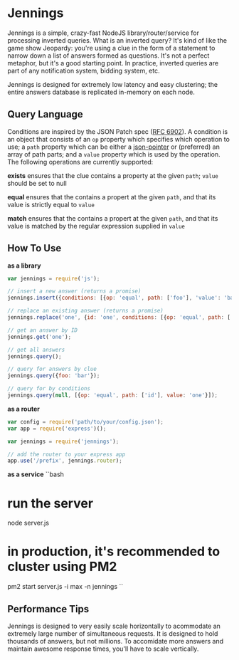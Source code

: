 Jennings
========

Jennings is a simple, crazy-fast NodeJS library/router/service for processing inverted queries. What is an inverted query? It's kind of like the game show Jeopardy: you're using a clue in the form of a statement to narrow down a list of answers formed as questions. It's not a perfect metaphor, but it's a good starting point. In practice, inverted queries are part of any notification system, bidding system, etc.

Jennings is designed for extremely low latency and easy clustering; the entire answers database is replicated in-memory on each node.


Query Language
--------------
Conditions are inspired by the JSON Patch spec ([RFC 6902](https://tools.ietf.org/html/rfc6902)). A condition is an object that consists of an `op` property which specifies which operation to use; a `path` property which can be either a [json-pointer](https://tools.ietf.org/html/rfc6901) or (preferred) an array of path parts; and a `value` property which is used by the operation. The following operations are currently supported:

**exists** ensures that the clue contains a property at the given `path`; `value` should be set to null

**equal** ensures that the contains a propert at the given `path`, and that its value is strictly equal to `value`

**match** ensures that the contains a propert at the given `path`, and that its value is matched by the regular expression supplied in `value`


How To Use
----------

**as a library**
```js
var jennings = require('js');

// insert a new answer (returns a promise)
jennings.insert({conditions: [{op: 'equal', path: ['foo'], 'value': 'bar'}], data: {cool: 'beans'}});

// replace an existing answer (returns a promise)
jennings.replace('one', {id: 'one', conditions: [{op: 'equal', path: ['foo'], 'value': 'bar'}], data: {cool: 'beans'}});

// get an answer by ID
jennings.get('one');

// get all answers
jennings.query();

// query for answers by clue
jennings.query({foo: 'bar'});

// query for by conditions
jennings.query(null, [{op: 'equal', path: ['id'], value: 'one'}]);

```

**as a router**
```js
var config = require('path/to/your/config.json');
var app = require('express')();

var jennings = require('jennings');

// add the router to your express app
app.use('/prefix', jennings.router);

```

**as a service**
``bash
# run the server
node server.js

# in production, it's recommended to cluster using PM2
pm2 start server.js -i max -n jennings
``


Performance Tips
----------------

Jennings is designed to very easily scale horizontally to acommodate an extremely large number of simultaneous requests. It is designed to hold thousands of answers, but not millions. To accomidate more answers and maintain awesome response times, you'll have to scale vertically.

